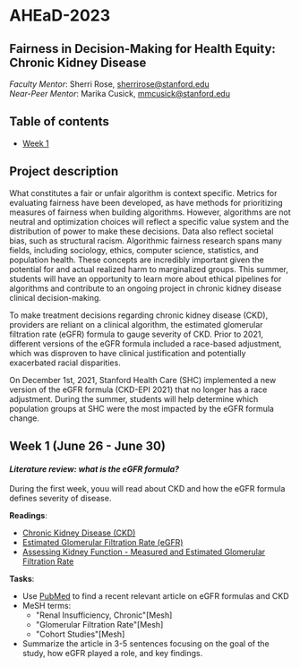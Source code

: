 # AHEaD-2023

## Fairness in Decision-Making for Health Equity: Chronic Kidney Disease

*Faculty Mentor*: Sherri Rose, [sherrirose@stanford.edu](mailto:sherrirose@stanford.edu) </br>
*Near-Peer Mentor*: Marika Cusick, [mmcusick@stanford.edu](mailto:mmcusick@stanford.edu)

## Table of contents
- [Week 1](#week-1-june-26---june-30)

## Project description
What constitutes a fair or unfair algorithm is context specific. Metrics for evaluating fairness have been developed, as have methods for prioritizing measures of fairness when building algorithms. However, algorithms are not neutral and optimization choices will reflect a specific value system and the distribution of power to make these decisions. Data also reflect societal bias, such as structural racism. Algorithmic fairness research spans many fields, including sociology, ethics, computer science, statistics, and population health. These concepts are incredibly important given the potential for and actual realized harm to marginalized groups. This summer, students will have an opportunity to learn more about ethical pipelines for algorithms and contribute to an ongoing project in chronic kidney disease clinical decision-making. 

To make treatment decisions regarding chronic kidney disease (CKD), providers are reliant on a clinical algorithm, the estimated glomerular filtration rate (eGFR) formula to gauge severity of CKD. Prior to 2021, different versions of the eGFR formula included a race-based adjustment, which was disproven to have clinical justification and potentially exacerbated racial disparities. 

On December 1st, 2021, Stanford Health Care (SHC) implemented a new version of the eGFR formula (CKD-EPI 2021) that no longer has a race adjustment. During the summer, students will help determine which population groups at SHC were the most impacted by the eGFR formula change. 

## Week 1 (June 26 - June 30)

#### *Literature review: what is the eGFR formula?*

During the first week, youu will read about CKD and how the eGFR formula defines severity of disease. 

**Readings**:
- [Chronic Kidney Disease (CKD)](https://www.kidney.org/atoz/content/about-chronic-kidney-disease)
- [Estimated Glomerular Filtration Rate (eGFR)](https://www.kidney.org/atoz/content/gfr)
- [Assessing Kidney Function - Measured and Estimated Glomerular Filtration Rate](https://www.nejm.org/doi/full/10.1056/nejmra054415)

**Tasks**: 
- Use [PubMed](https://pubmed.ncbi.nlm.nih.gov/) to find a recent relevant article on eGFR formulas and CKD 
- MeSH terms:
    - "Renal Insufficiency, Chronic"[Mesh]
    - "Glomerular Filtration Rate"[Mesh]
    - "Cohort Studies"[Mesh]
- Summarize the article in 3-5 sentences focusing on the goal of the study, how eGFR played a role, and key findings.


